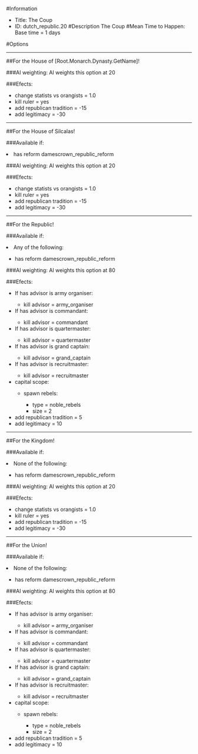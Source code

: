 #Information
 - Title: The Coup
 - ID: dutch_republic.20
#Description
The Coup
#Mean Time to Happen:
Base time = 1 days

#Options

___
##For the House of [Root.Monarch.Dynasty.GetName]!

###AI weighting:
AI weights this option at 20


###Efects:<ul><li>change statists vs orangists = 1.0</li><li>kill ruler = yes</li><li>add republican tradition = -15</li><li>add legitimacy = -30</li></ul>

___
##For the House of Silcalas!

###Available if:
<li>has reform damescrown_republic_reform</li>

###AI weighting:
AI weights this option at 20


###Efects:<ul><li>change statists vs orangists = 1.0</li><li>kill ruler = yes</li><li>add republican tradition = -15</li><li>add legitimacy = -30</li></ul>

___
##For the Republic!

###Available if:
<li>Any of the following:</li><ul><li>has reform damescrown_republic_reform</li></ul>

###AI weighting:
AI weights this option at 80


###Efects:<ul><li>If has advisor is army organiser:</li><ul><li>kill advisor = army_organiser</li></ul><li>If has advisor is commandant:</li><ul><li>kill advisor = commandant</li></ul><li>If has advisor is quartermaster:</li><ul><li>kill advisor = quartermaster</li></ul><li>If has advisor is grand captain:</li><ul><li>kill advisor = grand_captain</li></ul><li>If has advisor is recruitmaster:</li><ul><li>kill advisor = recruitmaster</li></ul><li>capital scope:</li><ul><li>spawn rebels:</li><ul><li>type = noble_rebels</li><li>size = 2</li></ul></ul><li>add republican tradition = 5</li><li>add legitimacy = 10</li></ul>

___
##For the Kingdom!

###Available if:
<li>None of the following:</li><ul><li>has reform damescrown_republic_reform</li></ul>

###AI weighting:
AI weights this option at 20


###Efects:<ul><li>change statists vs orangists = 1.0</li><li>kill ruler = yes</li><li>add republican tradition = -15</li><li>add legitimacy = -30</li></ul>

___
##For the Union!

###Available if:
<li>None of the following:</li><ul><li>has reform damescrown_republic_reform</li></ul>

###AI weighting:
AI weights this option at 80


###Efects:<ul><li>If has advisor is army organiser:</li><ul><li>kill advisor = army_organiser</li></ul><li>If has advisor is commandant:</li><ul><li>kill advisor = commandant</li></ul><li>If has advisor is quartermaster:</li><ul><li>kill advisor = quartermaster</li></ul><li>If has advisor is grand captain:</li><ul><li>kill advisor = grand_captain</li></ul><li>If has advisor is recruitmaster:</li><ul><li>kill advisor = recruitmaster</li></ul><li>capital scope:</li><ul><li>spawn rebels:</li><ul><li>type = noble_rebels</li><li>size = 2</li></ul></ul><li>add republican tradition = 5</li><li>add legitimacy = 10</li></ul>
